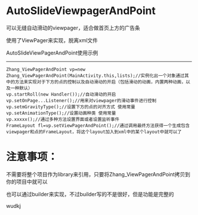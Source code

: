# AutoSlideViewpagerAndPoint
可以无缝自动滑动的viewpager，适合做首页上方的广告条

使用了ViewPager来实现，脱离xml文件

AutoSlideViewPagerAndPoint使用示例

----------






    Zhang_ViewPagerAndPoint vp=new Zhang_ViewPagerAndPoint(MainActivity.this,lists);//实例化出一个对象通过其中的方法来实现对于下方的点的控制以及自动滑动的开启（包括滑动的动画，内置两种动画，以及一种默认）
    vp.startRoll(new Handler());//自动滑动的开启
    vp.setOnPage...Listener();//用来对viewpager的滑动事件进行控制
    vp.setmGravityType();//设置下方的点的对齐方式 使用常量
    vp.setAnimationType();//设置动画种类 使用常量
	vp.xxxxx();//通过多种方法设置界面或者设置监听事件
    FrameLayout fl=vp.setViewPagerAndPoint();//通过调用最终方法获得一个生成包含viewpager和点的FrameLayout，将这个layout加入到xml中的某个layout中就可以了
# 注意事项： #
不需要将整个项目作为library来引用，只要将Zhang_ViewPagerAndPoint拷贝到你的项目中就可以

也可以通过builder来实现，不过builder写的不是很好，但是功能是完整的

wudkj
